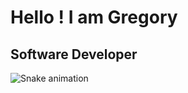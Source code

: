 ﻿# Hello ! I am Gregory
## Software Developer

![Snake animation](https://github.com/thepiyushmalhotra/thepiyushmalhotra/blob/output/github-contribution-grid-snake.svg)
